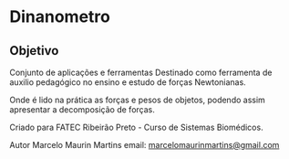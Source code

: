 # Dinanometro

## Objetivo
Conjunto de aplicações e ferramentas
Destinado como ferramenta de auxilio pedagógico no ensino e estudo de forças Newtonianas.

Onde é lido na prática as forças e pesos de objetos, podendo assim apresentar a decomposição de forças.


Criado para FATEC Ribeirão Preto - Curso de Sistemas Biomédicos.

Autor Marcelo Maurin Martins
email: marcelomaurinmartins@gmail.com




